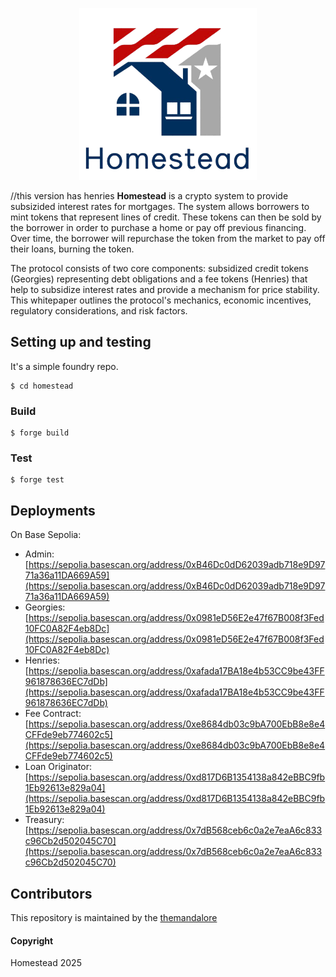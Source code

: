 <p align="center">
    <img src= './public/homestead.png' height="275"/>
</p>

//this version has henries
<b>Homestead</b> is a crypto system to provide subsizided interest rates for mortgages. The system allows borrowers to mint tokens that represent lines of credit.  These tokens can then be sold by the borrower in order to purchase a home or pay off previous financing.  Over time, the borrower will repurchase the token from the market to pay off their loans, burning the token. 

The protocol consists of two core components: subsidized credit tokens (Georgies) representing debt obligations and a fee tokens (Henries) that help to subsidize interest rates and provide a mechanism for price stability. This whitepaper outlines the protocol's mechanics, economic incentives, regulatory considerations, and risk factors.


## Setting up and testing

It's a simple foundry repo.  

```shell
$ cd homestead
```

### Build

```shell
$ forge build
```

### Test

```shell
$ forge test
```

## Deployments
 
On Base Sepolia: 

  * Admin: [https://sepolia.basescan.org/address/0xB46Dc0dD62039adb718e9D9771a36a11DA669A59](https://sepolia.basescan.org/address/0xB46Dc0dD62039adb718e9D9771a36a11DA669A59)
  * Georgies:  [https://sepolia.basescan.org/address/0x0981eD56E2e47f67B008f3Fed10FC0A82F4eb8Dc](https://sepolia.basescan.org/address/0x0981eD56E2e47f67B008f3Fed10FC0A82F4eb8Dc)
  * Henries:  [https://sepolia.basescan.org/address/0xafada17BA18e4b53CC9be43FF961878636EC7dDb](https://sepolia.basescan.org/address/0xafada17BA18e4b53CC9be43FF961878636EC7dDb)
  * Fee Contract:  [https://sepolia.basescan.org/address/0xe8684db03c9bA700EbB8e8e4CFFde9eb774602c5](https://sepolia.basescan.org/address/0xe8684db03c9bA700EbB8e8e4CFFde9eb774602c5)
  * Loan Originator: [https://sepolia.basescan.org/address/0xd817D6B1354138a842eBBC9fb1Eb92613e829a04](https://sepolia.basescan.org/address/0xd817D6B1354138a842eBBC9fb1Eb92613e829a04)
  * Treasury:  [https://sepolia.basescan.org/address/0x7dB568ceb6c0a2e7eaA6c833c96Cb2d502045C70](https://sepolia.basescan.org/address/0x7dB568ceb6c0a2e7eaA6c833c96Cb2d502045C70)


## Contributors<a name="contributors"> </a>

This repository is maintained by the  [themandalore](https://www.github.com/themandalore)


#### Copyright

Homestead 2025
